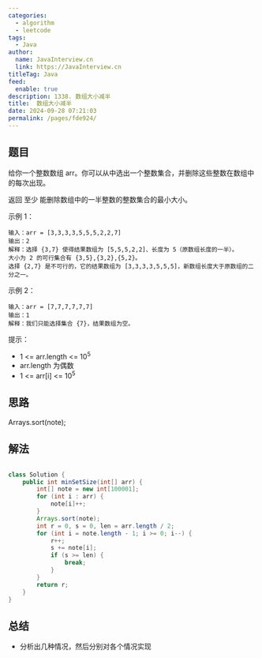 ```yaml
---
categories: 
  - algorithm
  - leetcode
tags: 
  - Java
author: 
  name: JavaInterview.cn
  link: https://JavaInterview.cn
titleTag: Java
feed: 
  enable: true
description: 1338. 数组大小减半
title:  数组大小减半
date: 2024-09-28 07:21:03
permalink: /pages/fde924/
---
```


## 题目

给你一个整数数组 arr。你可以从中选出一个整数集合，并删除这些整数在数组中的每次出现。

返回 至少 能删除数组中的一半整数的整数集合的最小大小。



示例 1：

    输入：arr = [3,3,3,3,5,5,5,2,2,7]
    输出：2
    解释：选择 {3,7} 使得结果数组为 [5,5,5,2,2]、长度为 5（原数组长度的一半）。
    大小为 2 的可行集合有 {3,5},{3,2},{5,2}。
    选择 {2,7} 是不可行的，它的结果数组为 [3,3,3,3,5,5,5]，新数组长度大于原数组的二分之一。
示例 2：

    输入：arr = [7,7,7,7,7,7]
    输出：1
    解释：我们只能选择集合 {7}，结果数组为空。


提示：

* 1 <= arr.length <= 10<sup>5</sup>
* arr.length 为偶数
* 1 <= arr[i] <= 10<sup>5</sup>

## 思路

Arrays.sort(note);


## 解法
```java

class Solution {
	public int minSetSize(int[] arr) {
		int[] note = new int[100001];
		for (int i : arr) {
			note[i]++;
		}
		Arrays.sort(note);
		int r = 0, s = 0, len = arr.length / 2;
		for (int i = note.length - 1; i >= 0; i--) {
			r++;
			s += note[i];
			if (s >= len) {
				break;
			}
		}
		return r;
	}
}
```

## 总结

- 分析出几种情况，然后分别对各个情况实现 
